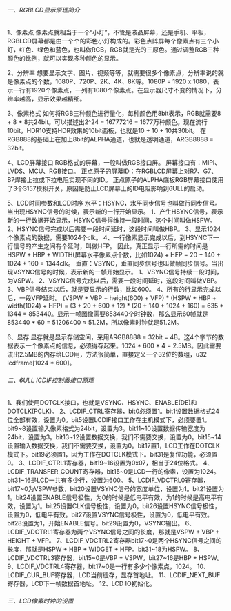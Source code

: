 ###### 一、RGBLCD显示原理简介

1、像素点
像素点就相当于一个“小灯”，不管是液晶屏幕，还是手机、平板，RGBLCD屏幕都是由一个个的彩色小灯构成的。彩色点阵屏每个像素点有三个小灯，红色、绿色和蓝色，也叫做RGB，RGB就是光的三原色。通过调整RGB三种颜色的比例，就可以实现多种颜色的显示。

2、分辨率
想要显示文字、图片、视频等等，就需要很多个像素点，分辨率说的就是像素点的个数，1080P、720P、2K、4K、8K等。1080P = 1920 x 1080，表示一行有1920个像素点，一列有1080个像素点。在显示器尺寸不变的情况下，分辨率越高，显示效果越精细。

3、像素格式
如何将RGB三种颜色进行量化，每种颜色用8bit表示，RGB就需要8 + 8 + 8共24bit。可以描述出2^24 = 16777216 = 1677万种颜色。现在流行10bit，HDR10支持HDR效果的10bit面板，也就是10 + 10 + 10共30bit。
在RGB888的基础上在加上8bit的ALPHA通道，也就是透明通道，ARGB8888 = 32bit。

4、LCD屏幕接口
RGB格式的屏幕，一般叫做RGB接口屏。
屏幕接口有：MIPI、LVDS、MCU、RGB接口。
正点原子的屏幕ID：在RGBLCD屏幕上对R7、G7、B7焊接上拉或下拉电阻实现不同的ID。
正点原子的ALPHA底板RGB屏幕接口使用了3个3157模拟开关，原因是防止LCD屏幕上的ID电阻影响到6ULL的启动。

5、LCD时间参数和LCD时序
水平：HSYNC，水平同步信号也叫做行同步信号。当出现HSYNC信号的时候，表示新的一行开始显示。
1、产生HSYNC信号，表示新的一行数据开始显示，HSYNC信号得维持一段时间，这个时间叫做HSPW。
2、HSYNC信号完成以后需要一段时间延时，这段时间叫做HBP。
3、显示1024个像素点的数据，需要1024个clk。
4、一行像素显示完成以后，到HSYNC下一行信号的产生之间有个延时，叫做HFP。
因此，真正显示一行所需的时间是HSPW + HBP + WIDTH(屏幕水平像素点个数，比如1024) + HFP = 20 + 140 + 1024 + 160 = 1344clk。
垂直：VSYNC，垂直同步信号也叫做帧同步信号。当出现VSYNC信号的时候，表示新的一帧开始显示。
1、VSYNC信号持续一段时间，为VSPW。
2、VSYNC信号完成以后，需要一段时间延时，这段时间叫做VBP。
3、VBP信号结束以后，就是要显示的行数，比如600。
4、所有的行显示完成以后，一段VFP延时。
(VSPW + VBP + height(600) + VFP) * (HSPW + HBP + width(1024) + HFP) = (3 + 20 + 600 + 12) * (20 + 140 + 1024 + 160) = 635 * 1344 = 853440。显示一帧图像需要853440个时钟数，那么显示60帧就是853440 * 60 = 51206400 ≈ 51.2M，所以像素时钟就是51.2M。

6、显存
显存就是显示存储空间，采用ARGB8888 = 32bit = 4B。这4个字节的数据表示一个像素点的信息，必须得存起来。1024 * 600 * 4 = 2.5MB。因此需要流出2.5MB的内存给LCD用，方法很简单，直接定义一个32位的数组，u32 lcdframe[1024 * 600]。

###### 二、6ULL ICDIF控制器接口原理

1、我们使用DOTCLK接口，也就是VSYNC、HSYNC、ENABLE(DE)和DOTCLK(PCLK)。
2、LCDIF_CTRL寄存器，bit0必须置1。bit1设置数据格式24位全部有效，设置为0。bit5设置LCDIF接口工作在主机模式下，必须要置1。bit9~8设置输入像素格式为24bit，设置为3。bit11~10设置数据传输宽度为24bit，设置为3。bit13~12设置数据交换，我们不需要交换，设置为0。bit15~14设置输入数据交换，我们不需要交换，设置为0。bit17置1，LCD工作在DOTCLK模式下。bit19必须置1，因为工作在DOTCLK模式下。bit31是复位功能，必须置0。
3、LCDIF_CTRL1寄存器，bit19~16设置为0x07，相当于24位格式。
4、LCDIF_TRANSFER_COUNT寄存器，bit15~0是LCD一行的像素，设置为1024。bit31~16是LCD一共有多少行，设置为600。
5、LCDIF_VDCTRL0寄存器，bit17~0为VSPW参数，bit20设置VSYNC信号的宽度单位，设置为1。bit21设置为1。bit24设置ENABLE信号极性，为0的时候是低电平有效，为1的时候是高电平有效，设置为1。bit25设置CLK信号极性，设置为0。bit26设置HSYNC信号极性，设置为0，低电平有效。bit27设置VSYNC信号极性，设置为0，低电平有效。bit28设置为1，开始ENABLE信号。bit29设置为0，VSYNC输出。
6、LCDIF_VDCTRL1寄存器为两个VSYNC信号之间的长度，那就是VSPW + VBP + HEIGHT + VFP。
7、LCDIF_VDCTRL2寄存器bit17~0是两个HSYNC信号之间的长度，那就是HSPW + HBP + WIDGET + HFP。bit31~18为HSPW。
8、LCDIF_VDCTRL3寄存器，bit15~0是VBP + VSPW。bit27~16是HBP + HSPW。
9、LCDIF_VDCTRL4寄存器，bit17~0是一行有多少个像素点，1024。
10、LCDIF_CUR_BUF寄存器，LCD当前缓存，显存首地址。
11、LCDIF_NEXT_BUF寄存器，LCD下一帧数据首地址。
12、LCD IO初始化。

###### 三、LCD像素时钟的设置